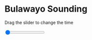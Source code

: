 <h1>Bulawayo Sounding</h1>
<p>Drag the slider to change the time</p>

<div class="slidecontainer">
<input oninput='setImage(this)' class="slider" type="range" min="0" max="5" value="0" step="1" />
<img id='img'/>
</div>

<script>
var img = document.getElementById('img');
var img_array = ['/assets/images/skwt/skd_bulawayo_wrfout_d01_2020-08-05_12:00:00.png',
'/assets/images/skwt/skd_bulawayo_wrfout_d01_2020-08-05_18:00:00.png',
'/assets/images/skwt/skd_bulawayo_wrfout_d01_2020-08-06_00:00:00.png',
'/assets/images/skwt/skd_bulawayo_wrfout_d01_2020-08-06_06:00:00.png',
'/assets/images/skwt/skd_bulawayo_wrfout_d01_2020-08-06_12:00:00.png',];
function setImage(obj)
{
        var value = obj.value;
        img.src = img_array[value];

}
</script>

